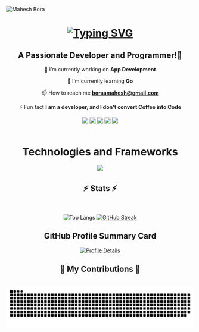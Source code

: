 <p align="left">
  <img
    src="https://komarev.com/ghpvc/?username=mahesh-bora"
    alt="Mahesh Bora"
  />
</p>
<h1 align="center">

<a href="https://git.io/typing-svg"><img src="https://readme-typing-svg.demolab.com?font=Poppins&weight=600&size=35&duration=4000&pause=300&color=1A9FF7&center=true&vCenter=true&random=false&width=435&lines=Hi+There!%F0%9F%91%8B%F0%9F%8F%BB;I+am+Mahesh+Bora!%F0%9F%92%BB" alt="Typing SVG" /></a>

</h1>
<h2 align="center">A Passionate Developer and Programmer!🦖</h2>


<div align="center">
  
🔭 I’m currently working on **App Development**

🌱 I’m currently learning **Go**

📫 How to reach me **boraamahesh@gmail.com**

⚡ Fun fact **I am a developer, and I don't convert Coffee into Code**
</div>

<div align="center">
  <a href="mailto:boraamahesh@gmail.com">
    <img src= "https://img.shields.io/badge/Gmail-D14836?style=for-the-badge&logo=gmail&logoColor=white"> 
</a>
   <a href="https://twitter.com/maheshhh_boraaa">
    <img src= "https://img.shields.io/badge/X-000000?style=for-the-badge&logo=x&logoColor=white"> 
</a>
  <a href="https://linkedin.com/in/mahesh-bora-5078a7228/">
    <img src= "https://img.shields.io/badge/LinkedIn-0077B5?style=for-the-badge&logo=linkedin&logoColor=white"> 
</a>
  <a href="https://instagram.com/mahesh_boraa">
    <img src= "https://img.shields.io/badge/Instagram-E4405F?style=for-the-badge&logo=instagram&logoColor=white"> 
</a>
    <a href="https://hashnode.com/@maheshbora">
    <img src= "https://img.shields.io/badge/Hashnode-2962FF?style=for-the-badge&logo=hashnode&logoColor=white"> 
</a>
</div>

<br>
  <h1 align="center">Technologies and Frameworks</h1>

<p align="center">
      <a href="https://skillicons.dev">
    <img src="https://skillicons.dev/icons?i=git,c,python,java,dart,flutter,firebase,html,css,js,angular,figma,gcp,github,postman,mysql&perline=8" />
  </a>
</p>


<h2 align="center">⚡ Stats ⚡</h2>
<br>
<div align=center>

![Top Langs](https://github-readme-stats.vercel.app/api/top-langs/?username=mahesh-bora&layout=donut&theme=transparent&height=100&size_weight=0.5&count_weight=0.5)
<a href="https://git.io/streak-stats"><img src="https://streak-stats.demolab.com?user=mahesh-bora&theme=github-dark-blue&border_radius=10" alt="GitHub Streak" /></a>  

## GitHub Profile Summary Card
<a href="http://github-profile-summary-cards.vercel.app/api/cards/profile-details?username=mahesh-bora&theme=transparent">
  <img src="http://github-profile-summary-cards.vercel.app/api/cards/profile-details?username=mahesh-bora&theme=transparent" alt="Profile Details">
</a><br/>
</div>

<div align="center">
  <h2>🐍 My Contributions 🐍</h2>
  <br>
  <img alt="snake eating my contributions" src="https://raw.githubusercontent.com/mahesh-bora/mahesh-bora/output/github-contribution-grid-snake-dark.svg" />
  
  <br/><br/><br/>
</div>


